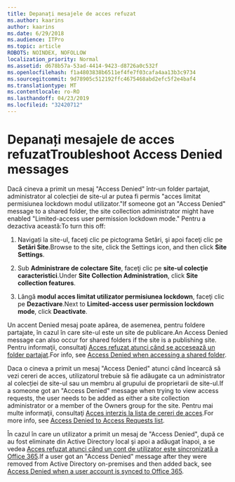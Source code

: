 ```yaml
---
title: Depanați mesajele de acces refuzat
ms.author: kaarins
author: kaarins
ms.date: 6/29/2018
ms.audience: ITPro
ms.topic: article
ROBOTS: NOINDEX, NOFOLLOW
localization_priority: Normal
ms.assetid: d678b57a-53ad-4414-9423-d8726a0c532f
ms.openlocfilehash: f1a4803838b6511ef4fe7f03cafa4aa13b3c9734
ms.sourcegitcommit: 9d78905c512192ffc4675468abd2efc5f2e4baf4
ms.translationtype: MT
ms.contentlocale: ro-RO
ms.lasthandoff: 04/23/2019
ms.locfileid: "32420712"
---
```

# <a name="troubleshoot-access-denied-messages"></a><span data-ttu-id="73ea1-102">Depanați mesajele de acces refuzat</span><span class="sxs-lookup"><span data-stu-id="73ea1-102">Troubleshoot Access Denied messages</span></span>

<span data-ttu-id="73ea1-103">Dacă cineva a primit un mesaj "Access Denied" într-un folder partajat, administrator al colecției de site-ul ar putea fi permis "acces limitat permisiunea lockdown modul utilizator."</span><span class="sxs-lookup"><span data-stu-id="73ea1-103">If someone got an "Access Denied" message to a shared folder, the site collection administrator might have enabled "Limited-access user permission lockdown mode."</span></span> <span data-ttu-id="73ea1-104">Pentru a dezactiva această:</span><span class="sxs-lookup"><span data-stu-id="73ea1-104">To turn this off:</span></span> 
  
1. <span data-ttu-id="73ea1-105">Navigați la site-ul, faceţi clic pe pictograma Setări, şi apoi faceţi clic pe **Setări Site**.</span><span class="sxs-lookup"><span data-stu-id="73ea1-105">Browse to the site, click the Settings icon, and then click **Site Settings**.</span></span>
    
2. <span data-ttu-id="73ea1-106">Sub **Administrare de colectare Site**, faceţi clic pe **site-ul colecţie caracteristici**.</span><span class="sxs-lookup"><span data-stu-id="73ea1-106">Under **Site Collection Administration**, click **Site collection features**.</span></span>
    
3. <span data-ttu-id="73ea1-107">Lângă **modul acces limitat utilizator permisiunea lockdown**, faceţi clic pe **Dezactivare**.</span><span class="sxs-lookup"><span data-stu-id="73ea1-107">Next to **Limited-access user permission lockdown mode**, click **Deactivate**.</span></span>
    
<span data-ttu-id="73ea1-108">Un accent Denied mesaj poate apărea, de asemenea, pentru foldere partajate, în cazul în care site-ul este un site de publicare.</span><span class="sxs-lookup"><span data-stu-id="73ea1-108">An Access Denied message can also occur for shared folders if the site is a publishing site.</span></span> <span data-ttu-id="73ea1-109">Pentru informaţii, consultaţi [Acces refuzat atunci când se accesează un folder partajat](https://go.microsoft.com/fwlink/?linkid=2004317).</span><span class="sxs-lookup"><span data-stu-id="73ea1-109">For info, see [Access Denied when accessing a shared folder](https://go.microsoft.com/fwlink/?linkid=2004317).</span></span>
  
<span data-ttu-id="73ea1-110">Daca o cineva a primit un mesaj "Access Denied" atunci când încearcă să vezi cereri de acces, utilizatorul trebuie să fie adăugate ca un administrator al colecției de site-ul sau un membru al grupului de proprietarii de site-ul.</span><span class="sxs-lookup"><span data-stu-id="73ea1-110">If a someone got an "Access Denied" message when trying to view access requests, the user needs to be added as either a site collection administrator or a member of the Owners group for the site.</span></span> <span data-ttu-id="73ea1-111">Pentru mai multe informaţii, consultaţi [Acces interzis la lista de cereri de acces](https://go.microsoft.com/fwlink/?linkid=2004220).</span><span class="sxs-lookup"><span data-stu-id="73ea1-111">For more info, see [Access Denied to Access Requests list](https://go.microsoft.com/fwlink/?linkid=2004220).</span></span>
  
<span data-ttu-id="73ea1-112">În cazul în care un utilizator a primit un mesaj de "Access Denied", după ce au fost eliminate din Active Directory local şi apoi a adăugat înapoi, a se vedea [Acces refuzat atunci când un cont de utilizator este sincronizată a Office 365](https://go.microsoft.com/fwlink/?linkid=2004318).</span><span class="sxs-lookup"><span data-stu-id="73ea1-112">If a user got an "Access Denied" message after they were removed from Active Directory on-premises and then added back, see [Access Denied when a user account is synced to Office 365](https://go.microsoft.com/fwlink/?linkid=2004318).</span></span>
  

